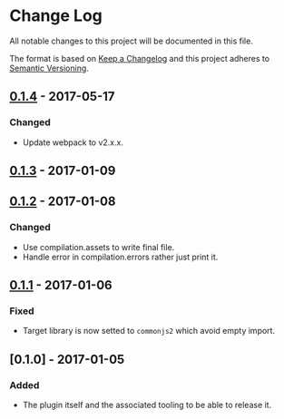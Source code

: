 # Change Log
All notable changes to this project will be documented in this file.

The format is based on [Keep a Changelog](http://keepachangelog.com/) 
and this project adheres to [Semantic Versioning](http://semver.org/).

## [0.1.4] - 2017-05-17
### Changed
- Update webpack to v2.x.x.

## [0.1.3] - 2017-01-09

## [0.1.2] - 2017-01-08
### Changed
- Use compilation.assets to write final file.
- Handle error in compilation.errors rather just print it.

## [0.1.1] - 2017-01-06
### Fixed
- Target library is now setted to `commonjs2` which avoid empty import.

## [0.1.0] - 2017-01-05
### Added
- The plugin itself and the associated tooling to be able to release it.

[0.1.4]: https://github.com/jlouazel/package-json-webpack-plugin/compare/v0.1.4...v0.1.4
[0.1.3]: https://github.com/jlouazel/package-json-webpack-plugin/compare/v0.1.2...v0.1.3
[0.1.2]: https://github.com/jlouazel/package-json-webpack-plugin/compare/v0.1.1...v0.1.2
[0.1.1]: https://github.com/jlouazel/package-json-webpack-plugin/compare/v0.1.0...v0.1.1
